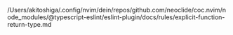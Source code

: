 /Users/akitoshiga/.config/nvim/dein/repos/github.com/neoclide/coc.nvim/node_modules/@typescript-eslint/eslint-plugin/docs/rules/explicit-function-return-type.md